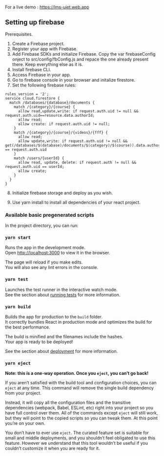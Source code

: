 For a live demo : https://lms-uiet.web.app


## Setting up firebase

Prerequisites.
1. Create a Firebase project.
2. Register your app with Firebase.
3. Add Firebase SDKs and initialize Firebase. Copy the var firebaseConfig onject to src/config/fbConfig.js and repace the one already present there. Keep everything else as it is.
4. Install firebase CLI.
5. Access Firebase in your app.
6. Go to firebase console in your browser and initalize firestore.
7. Set the following firebase rules: 

```
rules_version = '2';
service cloud.firestore {
  match /databases/{database}/documents {
    match /{category}/{course} {
      allow read,update,write: if request.auth.uid != null && request.auth.uid==resource.data.authorId;
      allow read;
      allow create: if request.auth.uid != null;
    }
    match /{category}/{course}/{videos}/{fff} {
      allow read;
      allow update,write: if request.auth.uid != null && get(/databases/$(database)/documents/$(category)/$(course)).data.authorId == request.auth.uid
    }
    match /users/{userId} {
      allow read, update, delete: if request.auth != null && request.auth.uid == userId;
      allow create;
    }
  }
}
```
8. Initialize firebase storage and deploy as you wish.

9. Use yarn install to install all dependencies of your react project.



### Available basic pregenerated scripts

In the project directory, you can run:

### `yarn start`

Runs the app in the development mode.<br />
Open [http://localhost:3000](http://localhost:3000) to view it in the browser.

The page will reload if you make edits.<br />
You will also see any lint errors in the console.

### `yarn test`

Launches the test runner in the interactive watch mode.<br />
See the section about [running tests](https://facebook.github.io/create-react-app/docs/running-tests) for more information.

### `yarn build`

Builds the app for production to the `build` folder.<br />
It correctly bundles React in production mode and optimizes the build for the best performance.

The build is minified and the filenames include the hashes.<br />
Your app is ready to be deployed!

See the section about [deployment](https://facebook.github.io/create-react-app/docs/deployment) for more information.

### `yarn eject`

**Note: this is a one-way operation. Once you `eject`, you can’t go back!**

If you aren’t satisfied with the build tool and configuration choices, you can `eject` at any time. This command will remove the single build dependency from your project.

Instead, it will copy all the configuration files and the transitive dependencies (webpack, Babel, ESLint, etc) right into your project so you have full control over them. All of the commands except `eject` will still work, but they will point to the copied scripts so you can tweak them. At this point you’re on your own.

You don’t have to ever use `eject`. The curated feature set is suitable for small and middle deployments, and you shouldn’t feel obligated to use this feature. However we understand that this tool wouldn’t be useful if you couldn’t customize it when you are ready for it.


